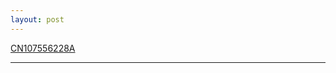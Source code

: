 ```yaml
---
layout: post
---
```


[CN107556228A](https://patentimages.storage.googleapis.com/e8/c5/fb/6825c6dbf8b06c/CN107556228A.pdf)

---

